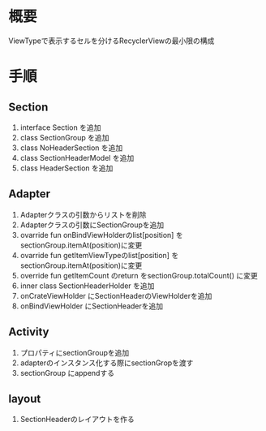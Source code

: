 # 概要
ViewTypeで表示するセルを分けるRecyclerViewの最小限の構成  

# 手順

## Section
1. interface Section を追加  
2. class SectionGroup を追加  
3. class NoHeaderSection を追加  
4. class SectionHeaderModel を追加  
5. class HeaderSection を追加  

## Adapter
1. Adapterクラスの引数からリストを削除  
2. Adapterクラスの引数にSectionGroupを追加
3. ovarride fun onBindViewHolderのlist[position] をsectionGroup.itemAt(position)に変更  
4. ovarride fun getItemViewTypeのlist[position] をsectionGroup.itemAt(position)に変更  
5. override fun getItemCount のreturn をsectionGroup.totalCount() に変更  
6. inner class SectionHeaderHolder を追加
7. onCrateViewHolder にSectionHeaderのViewHolderを追加
8. onBindViewHolder にSectionHeaderを追加  

## Activity
1. プロパティにsectionGroupを追加
2. adapterのインスタンス化する際にsectionGropを渡す
3. sectionGroup にappendする

## layout
1. SectionHeaderのレイアウトを作る




